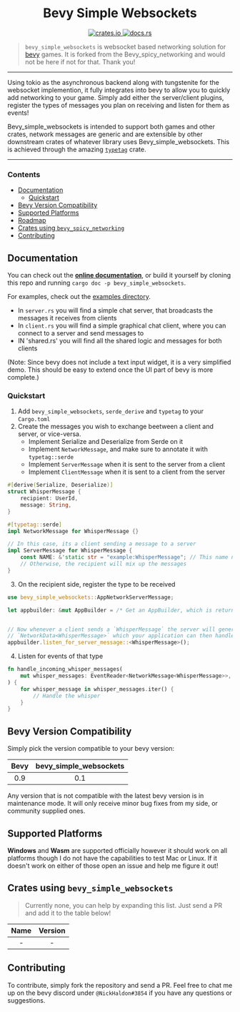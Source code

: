 <h1 align="center">
    Bevy Simple Websockets
</h1>

<p align="center">
    <a href="https://crates.io/crates/bevy_simple_websockets">
        <img src="https://img.shields.io/crates/v/bevy_simple_websockets?logo=rust" alt="crates.io">
    </a>
    <a href="https://docs.rs/bevy_simple_websockets">
        <img src="https://docs.rs/bevy_simple_websockets/badge.svg" alt="docs.rs">
    </a>
</p>

> `bevy_simple_websockets` is websocket based networking solution for [bevy](https://bevyengine.org/) games. It is forked from the Bevy_spicy_networking and would not be here if not for that. Thank you!

<hr>

Using tokio as the asynchronous backend along with tungstenite for the websocket implemention, it fully integrates into bevy to allow you to quickly add networking to your game.
Simply add either the server/client plugins, register the types of messages you plan on receiving and listen for them as events!

Bevy_simple_websockets is intended to support both games and other crates, network messages are generic and are extensible by other downstream crates of whatever library uses Bevy_simple_websockets. This is achieved through the amazing [`typetag`](https://github.com/dtolnay/typetag) crate.

<hr>

### Contents
- [Documentation](#documentation)
  - [Quickstart](#quickstart)
- [Bevy Version Compatibility](#bevy-version-compatibility)
- [Supported Platforms](#supported-platforms)
- [Roadmap](#roadmap)
- [Crates using `bevy_spicy_networking`](#crates-using-bevy_spicy_networking)
- [Contributing](#contributing)


Documentation
-------------

You can check out the [**online documentation**](https://docs.rs/bevy_simple_websockets), or build it yourself by cloning this repo and running `cargo doc -p bevy_simple_websockets`.

For examples, check out the [examples directory](https://github.com/NoahShomette/bevy_simple_websockets/tree/main/examples).

- In `server.rs` you will find a simple chat server, that broadcasts the messages it receives from clients
- In `client.rs` you will find a simple graphical chat client, where you can connect to a server and send messages to
- IN 'shared.rs' you will find all the shared logic and messages for both clients

(Note: Since bevy does not include a text input widget, it is a very simplified demo. This should be easy to extend once the UI part of bevy 
is more complete.)

### Quickstart

1. Add `bevy_simple_websockets`, `serde_derive` and `typetag` to your `Cargo.toml`
2. Create the messages you wish to exchange beetween a client and server, or vice-versa.
    - Implement Serialize and Deserialize from Serde on it
    - Implement `NetworkMessage`, and make sure to annotate it with `typetag::serde`
    - Implement `ServerMessage` when it is sent to the server from a client
    - Implement `ClientMessage` when it is sent to a client from the server

```rust
#[derive(Serialize, Deserialize)]
struct WhisperMessage {
    recipient: UserId,
    message: String,
}

#[typetag::serde]
impl NetworkMessage for WhisperMessage {}

// In this case, its a client sending a message to a server
impl ServerMessage for WhisperMessage {
    const NAME: &'static str = "example:WhisperMessage"; // This name needs to be unique!
    // Otherwise, the recipient will mix up the messages
}
```

3. On the recipient side, register the type to be received

```rust
use bevy_simple_websockets::AppNetworkServerMessage;

let appbuilder: &mut AppBuilder = /* Get an AppBuilder, which is returned by bevy from App::build() */;


// Now whenever a client sends a `WhisperMessage` the server will generate an event of
// `NetworkData<WhisperMessage>` which your application can then handle
appbuilder.listen_for_server_message::<WhisperMessage>();
```

4. Listen for events of that type

```rust
fn handle_incoming_whisper_messages(
    mut whisper_messages: EventReader<NetworkMessage<WhisperMessage>>,
) {
    for whisper_message in whisper_messages.iter() {
        // Handle the whisper
    }
}
```


Bevy Version Compatibility
--------------------------

Simply pick the version compatible to your bevy version:

| Bevy | bevy_simple_websockets  |
| :-------------------: | :---: |
|          0.9          |  0.1  |

Any version that is not compatible with the latest bevy version is in maintenance mode.
It will only receive minor bug fixes from my side, or community supplied ones.

Supported Platforms
-------------------

**Windows** and **Wasm** are supported officially however it should work on all platforms though I do not have the capabilities to test Mac or Linux. If it doesn't work on either of those open an issue and help me figure it out!


Crates using `bevy_simple_websockets`
--------------------

> Currently none, you can help by expanding this list. Just send a PR and add it to the table below!

| Name | Version |
|:----:|:-------:|
|  -   |    -    |

Contributing
------------

To contribute, simply fork the repository and send a PR. Feel free to chat me up on the bevy discord under `@NickHaldon#3854` if you have any questions or suggestions.
